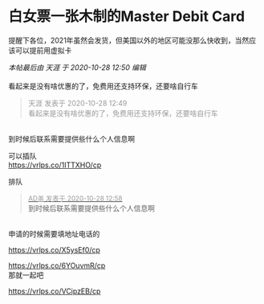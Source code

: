 # 白女票一张木制的Master Debit Card


提醒下各位，2021年虽然会发货，但美国以外的地区可能没那么快收到，当然应该可以提前用虚拟卡<img id="aimg_kBD9P" onclick="zoom(this, this.src, 0, 0, 0)" class="zoom" src="https://cdn.jsdelivr.net/gh/hishis/forum-master/public/images/patch.gif" onmouseover="img_onmouseoverfunc(this)" onload="thumbImg(this)" border="0" alt="" />

<i class="pstatus"> 本帖最后由 天涯 于 2020-10-28 12:50 编辑 </i><br />
<br />
看起来是没有啥优惠的了，免费用还支持环保，还要啥自行车<img id="aimg_SYI1H" onclick="zoom(this, this.src, 0, 0, 0)" class="zoom" src="https://cdn.jsdelivr.net/gh/hishis/forum-master/public/images/patch.gif" onmouseover="img_onmouseoverfunc(this)" onload="thumbImg(this)" border="0" alt="" />

<div class="quote"><blockquote><font color="#999999">天涯 发表于 2020-10-28 12:49</font><br />
<font color="#999999">看起来是没有啥优惠的了，免费用还支持环保，还要啥自行车</font></blockquote></div><br />
到时候后联系需要提供些什么个人信息啊

可以插队<br />
https://vrlps.co/1ITTXHO/cp

排队

<div class="quote"><blockquote><font size="2"><a href="https://www.hostloc.com/forum.php?mod=redirect&amp;goto=findpost&amp;pid=9363549&amp;ptid=759352" target="_blank"><font color="#999999">AD盖 发表于 2020-10-28 12:58</font></a></font><br />
到时候后联系需要提供些什么个人信息啊</blockquote></div><br />
申请的时候需要填地址电话的<img id="aimg_h1h1q" onclick="zoom(this, this.src, 0, 0, 0)" class="zoom" src="https://cdn.jsdelivr.net/gh/hishis/forum-master/public/images/patch.gif" onmouseover="img_onmouseoverfunc(this)" onload="thumbImg(this)" border="0" alt="" />

https://vrlps.co/X5ysEf0/cp

https://vrlps.co/6YOuvmR/cp<br />
那就一起吧

https://vrlps.co/VCipzEB/cp

